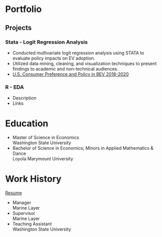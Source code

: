 # Portfolio

## Projects
### Stata - Logit Regression Analysis
- Conducted multivariate logit regression analysis using STATA to evaluate policy impacts on EV adoption.
- Utilized data mining, cleaning, and visualization techniques to present findings to academic and non-technical audiences.
- [U.S. Consumer Preference and Policy in BEV 2018-2020](https://github.com/nicolerouleau/Stata_US_BEV)

### R - EDA
- Description
- Links

# Education
- Master of Science in Economics <br/>
Washington State University
- Bachelor of Science in Economics; Minors in Applied Mathematics & Dance <br/>
Loyola Marymount University

# Work History
[Resume](https://github.com/nicolerouleau/Resume)
- Manager <br/>
Marine Layer <br/>
- Supervisor <br/>
Marine Layer <br/>
- Teaching Assistant <br/>
Washington State University <br/>
